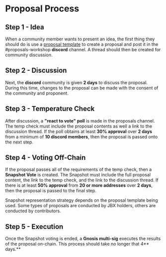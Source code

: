 # Proposal Process

## Step 1 - Idea

When a community member wants to present an idea, the first thing they should do is use a [proposal template](https://juiceboxdao.notion.site/juiceboxdao/Governance-f0ff06c503914500acb9bd646cc4ed65) to create a proposal and post it in the #proposals-workshop **discord** channel. A thread should then be created for community discussion.

## Step 2 - Discussion

Next, the **discord** community is given **2 days** to discuss the proposal. During this time, changes to the proposal can be made with the consent of the community and proponent.

## Step 3 - Temperature Check

After discussion, a **"react to vote"** **poll** is made in the proposals channel. The temp check must include the proposal contents as well a link to the discussion thread. If the poll obtains at least **30% approval** over **2 days** from a minimum of **10 discord members**, then the proposal is passed onto the next step.

## Step 4 - Voting Off-Chain

If the proposal passes all of the requirements of the temp check, then a **Snapshot Vote** is created. The Snapshot must include the full proposal content, the link to the temp check, and the link to the discussion thread. If there is at least **50% approval** from **20 or more addresses** over **2 days**, then the proposal is passed to the final step.

Snapshot representation strategy depends on the proposal template being used. Some types of proposals are conducted by JBX holders, others are conducted by contributors.

## Step 5 - Execution

Once the Snapshot voting is ended, a **Gnosis multi-sig** executes the results of the proposal on-chain. This process should take no longer that 4** days.**
